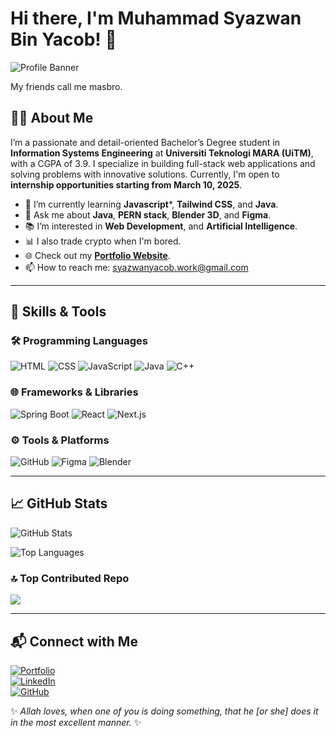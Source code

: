 # Hi there, I'm Muhammad Syazwan Bin Yacob! 👋

![Profile Banner](https://masbroamat-portfolio.vercel.app/profilebanner.png)  

My friends call me masbro.

## 👨‍💻 About Me
I’m a passionate and detail-oriented Bachelor’s Degree student in **Information Systems Engineering** at **Universiti Teknologi MARA (UiTM)**, with a CGPA of 3.9. I specialize in building full-stack web applications and solving problems with innovative solutions. Currently, I'm open to **internship opportunities starting from March 10, 2025**.

<!-- - 🔭 I’m working on personal and academic projects, including **Solana Wallet DApp** and a **Personal Portfolio**. -->
- 🌱 I’m currently learning **Javascript***, **Tailwind CSS**, and **Java**.
- 💬 Ask me about **Java**, **PERN stack**, **Blender 3D**, and **Figma**.
- 📚 I’m interested in **Web Development**, and **Artificial Intelligence**.
- 📊 I also trade crypto when I'm bored.
- 🌐 Check out my **[Portfolio Website](https://masbroamat-portfolio.vercel.app/)**.
- 📫 How to reach me: [syazwanyacob.work@gmail.com](mailto:syazwanyacob.work@gmail.com)

---

## 🚀 Skills & Tools
### 🛠 Programming Languages
![HTML](https://img.shields.io/badge/HTML-E34F26?style=for-the-badge&logo=html5&logoColor=white)
![CSS](https://img.shields.io/badge/CSS-1572B6?style=for-the-badge&logo=css3&logoColor=white)
![JavaScript](https://img.shields.io/badge/JavaScript-F7DF1E?style=for-the-badge&logo=javascript&logoColor=black)
![Java](https://img.shields.io/badge/Java-ED8B00?style=for-the-badge&logo=java&logoColor=white)
![C++](https://img.shields.io/badge/C++-00599C?style=for-the-badge&logo=cplusplus&logoColor=white)

### 🌐 Frameworks & Libraries
![Spring Boot](https://img.shields.io/badge/Spring%20Boot-6DB33F?style=for-the-badge&logo=spring-boot&logoColor=white)
![React](https://img.shields.io/badge/React-61DAFB?style=for-the-badge&logo=react&logoColor=black)
![Next.js](https://img.shields.io/badge/Next.js-000000?style=for-the-badge&logo=nextdotjs&logoColor=white)

### ⚙️ Tools & Platforms
![GitHub](https://img.shields.io/badge/GitHub-181717?style=for-the-badge&logo=github&logoColor=white)
![Figma](https://img.shields.io/badge/Figma-F24E1E?style=for-the-badge&logo=figma&logoColor=white)
![Blender](https://img.shields.io/badge/Blender-F5792A?style=for-the-badge&logo=blender&logoColor=white)

---

## 📈 GitHub Stats
![GitHub Stats](https://github-readme-stats.vercel.app/api?username=masbroamat&show_icons=true&theme=radical)

![Top Languages](https://github-readme-stats.vercel.app/api/top-langs/?username=masbroamat&layout=compact&theme=radical)

### 🔝 Top Contributed Repo
![](https://github-contributor-stats.vercel.app/api?username=masbroamat&limit=5&theme=gotham&combine_all_yearly_contributions=true)

---

## 📬 Connect with Me
[![Portfolio](https://img.shields.io/badge/Portfolio-000000?style=for-the-badge&logo=github&logoColor=white)](https://masbroamat-portfolio.vercel.app/)  
[![LinkedIn](https://img.shields.io/badge/LinkedIn-0077B5?style=for-the-badge&logo=linkedin&logoColor=white)](https://linkedin.com/in/syazwan-yacob)  
[![GitHub](https://img.shields.io/badge/GitHub-100000?style=for-the-badge&logo=github&logoColor=white)](https://github.com/masbroamat)  

✨ _Allah loves, when one of you is doing something, that he [or she] does it in the most excellent manner._ ✨
